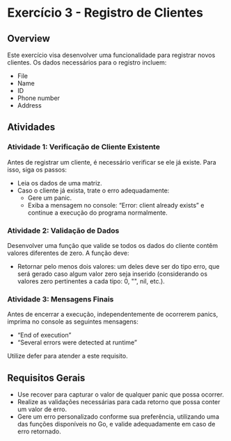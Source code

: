 # Exercício 3 - Registro de Clientes

## Overview
Este exercício visa desenvolver uma funcionalidade para registrar novos clientes. Os dados necessários para o registro incluem:

- File
- Name
- ID
- Phone number
- Address

## Atividades

### Atividade 1: Verificação de Cliente Existente
Antes de registrar um cliente, é necessário verificar se ele já existe. Para isso, siga os passos:

- Leia os dados de uma matriz.
- Caso o cliente já exista, trate o erro adequadamente:
  - Gere um panic.
  - Exiba a mensagem no console: “Error: client already exists” e continue a execução do programa normalmente.

### Atividade 2: Validação de Dados
Desenvolver uma função que valide se todos os dados do cliente contêm valores diferentes de zero. A função deve:

- Retornar pelo menos dois valores: um deles deve ser do tipo erro, que será gerado caso algum valor zero seja inserido (considerando os valores zero pertinentes a cada tipo: 0, "", nil, etc.).

### Atividade 3: Mensagens Finais
Antes de encerrar a execução, independentemente de ocorrerem panics, imprima no console as seguintes mensagens:

- “End of execution”
- “Several errors were detected at runtime”

Utilize defer para atender a este requisito.

## Requisitos Gerais

- Use recover para capturar o valor de qualquer panic que possa ocorrer.
- Realize as validações necessárias para cada retorno que possa conter um valor de erro.
- Gere um erro personalizado conforme sua preferência, utilizando uma das funções disponíveis no Go, e valide adequadamente em caso de erro retornado.
